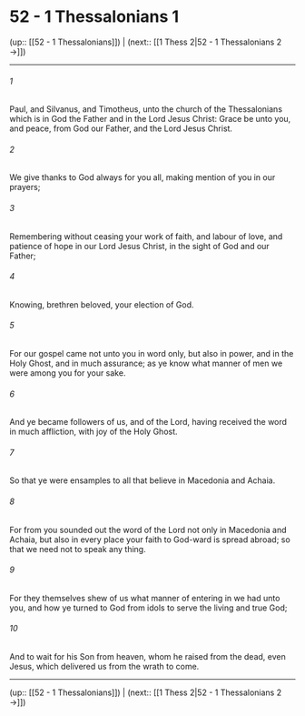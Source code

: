 # 52 - 1 Thessalonians 1

(up:: [[52 - 1 Thessalonians]]) | (next:: [[1 Thess 2|52 - 1 Thessalonians 2 →]])

***


###### 1 
Paul, and Silvanus, and Timotheus, unto the church of the Thessalonians which is in God the Father and in the Lord Jesus Christ: Grace be unto you, and peace, from God our Father, and the Lord Jesus Christ. 

###### 2 
We give thanks to God always for you all, making mention of you in our prayers; 

###### 3 
Remembering without ceasing your work of faith, and labour of love, and patience of hope in our Lord Jesus Christ, in the sight of God and our Father; 

###### 4 
Knowing, brethren beloved, your election of God. 

###### 5 
For our gospel came not unto you in word only, but also in power, and in the Holy Ghost, and in much assurance; as ye know what manner of men we were among you for your sake. 

###### 6 
And ye became followers of us, and of the Lord, having received the word in much affliction, with joy of the Holy Ghost. 

###### 7 
So that ye were ensamples to all that believe in Macedonia and Achaia. 

###### 8 
For from you sounded out the word of the Lord not only in Macedonia and Achaia, but also in every place your faith to God-ward is spread abroad; so that we need not to speak any thing. 

###### 9 
For they themselves shew of us what manner of entering in we had unto you, and how ye turned to God from idols to serve the living and true God; 

###### 10 
And to wait for his Son from heaven, whom he raised from the dead, even Jesus, which delivered us from the wrath to come.

***

(up:: [[52 - 1 Thessalonians]]) | (next:: [[1 Thess 2|52 - 1 Thessalonians 2 →]])
